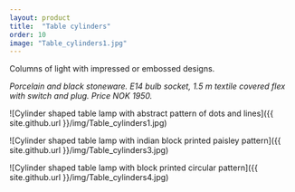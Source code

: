 ```yaml
---
layout: product
title:  "Table cylinders"
order: 10
image: "Table_cylinders1.jpg"
---
```

Columns of light with impressed or embossed designs.

*Porcelain and black stoneware. E14 bulb socket, 1.5 m textile covered flex with switch and plug.*
*Price NOK 1950.*

![Cylinder shaped table lamp with abstract pattern of dots and lines]({{ site.github.url }}/img/Table_cylinders1.jpg)

![Cylinder shaped table lamp with indian block printed paisley pattern]({{ site.github.url }}/img/Table_cylinders3.jpg)

![Cylinder shaped table lamp with block printed circular pattern]({{ site.github.url }}/img/Table_cylinders4.jpg)
